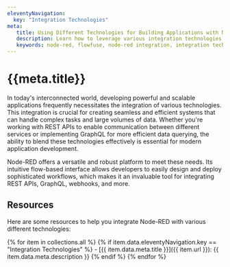 ```yaml
---
eleventyNavigation:
  key: "Integration Technologies"
meta:
   title: Using Different Technologies for Building Applications with Node-RED.
   description: Learn how to leverage various integration technologies with Node-RED for building robust and interconnected applications.
   keywords: node-red, flowfuse, node-red integration, integration technologies, webhook, rest api
---
```


# {{meta.title}}

In today's interconnected world, developing powerful and scalable applications frequently necessitates the integration of various technologies. This integration is crucial for creating seamless and efficient systems that can handle complex tasks and large volumes of data. Whether you're working with REST APIs to enable communication between different services or implementing GraphQL for more efficient data querying, the ability to blend these technologies effectively is essential for modern application development.

Node-RED offers a versatile and robust platform to meet these needs. Its intuitive flow-based interface allows developers to easily design and deploy sophisticated workflows, which makes it an invaluable tool for integrating REST APIs, GraphQL, webhooks, and more.

## Resources

Here are some resources to help you integrate Node-RED with various different technologies:

{% for item in collections.all %}
  {% if item.data.eleventyNavigation.key == "Integration Technologies" %}
    - [{{ item.data.meta.title }}]({{ item.url }}): {{ item.data.meta.description }}
  {% endif %}
{% endfor %}